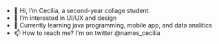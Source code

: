 - 👋 Hi, I’m Cecilia, a second-year collage student.
- 👀 I’m interested in UI/UX and design
- 🌱 Currently learning java programming, mobile app, and data analitics 
- 📫 How to reach me? I'm on twitter @names_cecilia

<!---
names-cecilia/names-cecilia is a ✨ special ✨ repository because its `README.md` (this file) appears on your GitHub profile.
You can click the Preview link to take a look at your changes.
--->
